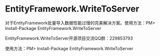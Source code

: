 EntityFramework.WriteToServer
=============================

对于EntityFramework批量导入数据性能过慢的完美解决方案。使用方法：PM> Install-Package EntityFramework.WriteToServer


EntityFramework.WriteToServer开源项目交流QQ群：229853793


使用方法：PM> Install-Package EntityFramework.WriteToServer
